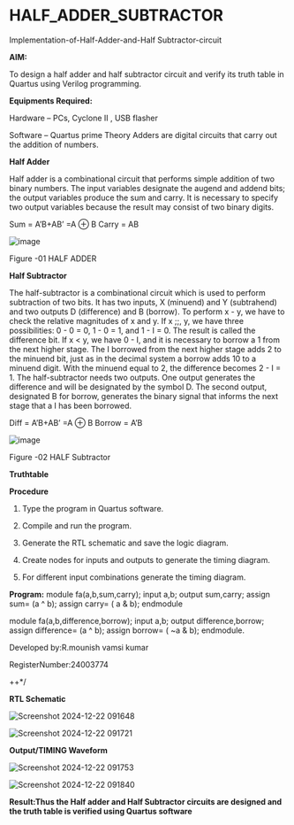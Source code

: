 # HALF_ADDER_SUBTRACTOR

Implementation-of-Half-Adder-and-Half Subtractor-circuit

**AIM:**

To design a half adder and half subtractor circuit and verify its truth table in Quartus using Verilog programming.

**Equipments Required:**

Hardware – PCs, Cyclone II , USB flasher 

Software – Quartus prime Theory Adders are digital circuits that carry out the addition of numbers.

**Half Adder**

Half adder is a combinational circuit that performs simple addition of two binary numbers. The input variables designate the augend and addend bits; the output variables produce the sum and carry. It is necessary to specify two output variables because the result may consist of two binary digits.

Sum = A’B+AB’ =A ⊕ B Carry = AB

![image](https://github.com/naavaneetha/HALF_ADDER_SUBTRACTOR/assets/154305477/bd4a0b2c-cdbc-4184-ab08-81578f121e1f)

Figure -01 HALF ADDER

**Half Subtractor**

The half-subtractor is a combinational circuit which is used to perform subtraction of two bits. It has two inputs, X (minuend) and Y (subtrahend) and two outputs D (difference) and B (borrow). To perform x - y, we have to check the relative magnitudes of x and y. If x ;;, y, we have three possibilities: 0 - 0 = 0, 1 - 0 = 1, and 1 - I = 0. The result is called the difference bit. If x < y, we have 0 - I, and it is necessary to borrow a 1 from the next higher stage. The I borrowed from the next higher stage adds 2 to the minuend bit, just as in the decimal system a borrow adds 10 to a minuend digit. With the minuend equal to 2, the difference becomes 2 - I = 1. The half-subtractor needs two outputs. One output generates the difference and will be designated by the symbol D. The second output, designated B for borrow, generates the binary signal that informs the next stage that a I has been borrowed. 

Diff = A’B+AB’ =A ⊕ B
Borrow = A’B

 ![image](https://github.com/naavaneetha/HALF_ADDER_SUBTRACTOR/assets/154305477/d76b099c-513f-4e7c-843a-e2fd028a531a)

Figure -02 HALF Subtractor

**Truthtable**

**Procedure**

1.	Type the program in Quartus software.

2.	Compile and run the program.

3.	Generate the RTL schematic and save the logic diagram.

4.	Create nodes for inputs and outputs to generate the timing diagram.

5.	For different input combinations generate the timing diagram.


**Program:**
module fa(a,b,sum,carry);
input a,b;
output sum,carry;
assign sum= (a ^ b);
assign carry= ( a & b);
endmodule


module fa(a,b,difference,borrow);
input a,b;
output difference,borrow;
assign difference= (a ^ b);
assign borrow= ( ~a & b);
endmodule.

Developed by:R.mounish vamsi kumar

RegisterNumber:24003774

++*/

**RTL Schematic**

![Screenshot 2024-12-22 091648](https://github.com/user-attachments/assets/c8dbfb3b-ebdb-4b16-83ca-53e6bf468305)

![Screenshot 2024-12-22 091721](https://github.com/user-attachments/assets/4c389bd7-302f-46c7-849d-2dd309aa3097)



**Output/TIMING Waveform**

![Screenshot 2024-12-22 091753](https://github.com/user-attachments/assets/6bbafa57-5b9e-4ce4-a1b1-afb6a586175d)

![Screenshot 2024-12-22 091840](https://github.com/user-attachments/assets/419eb1cd-2071-475b-8342-72d916421fa6)



**Result:Thus the Half adder and Half Subtractor circuits are designed and the truth table is verified using Quartus software**
